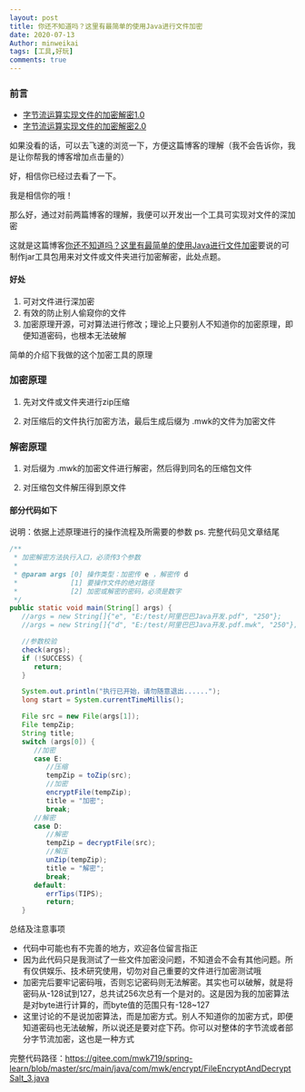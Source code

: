 ```yaml
---
layout: post
title: 你还不知道吗？这里有最简单的使用Java进行文件加密
date: 2020-07-13
Author: minweikai
tags: [工具,好玩]
comments: true
---
```


### 前言

- [字节流运算实现文件的加密解密1.0](https://minwk.top/FileEncryptAndDecrypt1.0/)
- [字节流运算实现文件的加密解密2.0](https://minwk.top/FileEncryptAndDecrypt2.0/)

如果没看的话，可以去飞速的浏览一下，方便这篇博客的理解（我不会告诉你，我是让你帮我的博客增加点击量的）

好，相信你已经过去看了一下。

我是相信你的哦！

那么好，通过对前两篇博客的理解，我便可以开发出一个工具可实现对文件的深加密

这就是这篇博客[你还不知道吗？这里有最简单的使用Java进行文件加密](https://minwk.top/FileEncryptAndDecrypt3.0/)要说的可制作jar工具包用来对文件或文件夹进行加密解密，此处点题。

#### 好处

1. 可对文件进行深加密
2. 有效的防止别人偷窥你的文件
3. 加密原理开源，可对算法进行修改；理论上只要别人不知道你的加密原理，即便知道密码，也根本无法破解

简单的介绍下我做的这个加密工具的原理

### 加密原理

1. 先对文件或文件夹进行zip压缩

2. 对压缩后的文件执行加密方法，最后生成后缀为 .mwk的文件为加密文件

### 解密原理

1. 对后缀为 .mwk的加密文件进行解密，然后得到同名的压缩包文件

2. 对压缩包文件解压得到原文件

#### 部分代码如下

说明：依据上述原理进行的操作流程及所需要的参数
ps. 完整代码见文章结尾

```java
/**
 * 加密解密方法执行入口，必须传3个参数
 *
 * @param args [0] 操作类型：加密传 e ，解密传 d
 *             [1] 要操作文件的绝对路径
 *             [2] 加密或解密的密码，必须是数字
 */
public static void main(String[] args) {
   //args = new String[]{"e", "E:/test/阿里巴巴Java开发.pdf", "250"};
   //args = new String[]{"d", "E:/test/阿里巴巴Java开发.pdf.mwk", "250"};

   //参数校验
   check(args);
   if (!SUCCESS) {
      return;
   }

   System.out.println("执行已开始，请勿随意退出......");
   long start = System.currentTimeMillis();

   File src = new File(args[1]);
   File tempZip;
   String title;
   switch (args[0]) {
      //加密
      case E:
         //压缩
         tempZip = toZip(src);
         //加密
         encryptFile(tempZip);
         title = "加密";
         break;
      //解密
      case D:
         //解密
         tempZip = decryptFile(src);
         //解压
         unZip(tempZip);
         title = "解密";
         break;
      default:
         errTips(TIPS);
         return;
   }
```

总结及注意事项
- 代码中可能也有不完善的地方，欢迎各位留言指正
- 因为此代码只是我测试了一些文件加密没问题，不知道会不会有其他问题。所有仅供娱乐、技术研究使用，切勿对自己重要的文件进行加密测试哦
- 加密完后要牢记密码哦，否则忘记密码则无法解密。其实也可以破解，就是将密码从-128试到127，总共试256次总有一个是对的。这是因为我的加密算法是对byte进行计算的，而byte值的范围只有-128~127
- 这里讨论的不是说加密算法，而是加密方式。别人不知道你的加密方式，即便知道密码也无法破解，所以说还是要对症下药。你可以对整体的字节流或者部分字节流加密，这也是一种方式

完整代码路径：https://gitee.com/mwk719/spring-learn/blob/master/src/main/java/com/mwk/encrypt/FileEncryptAndDecryptSalt_3.java
